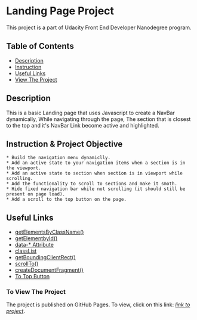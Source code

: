 # Landing Page Project

This project is a part of Udacity Front End Developer Nanodegree program.

## Table of Contents

* [Description](#description)
* [Instruction](#instruction)
* [Useful Links](#Useful-Links)
* [View The Project](#to-view-project) 

## Description

This is a basic Landing page that uses Javascript to create a NavBar dynamically, While navigating through the page, The section that is closest to the top and it's NavBar Link become active and highlighted. 

## Instruction & Project Objective
	* Build the navigation menu dynamiclly.
	* Add an active state to your navigation items when a section is in the viewport. 
	* Add an active state to section when section is in viewport while scrolling. 
	* Add the functionality to scroll to sections and make it smoth.
	* Hide fixed navigation bar while not scrolling (it should still be present on page load).
	* Add a scroll to the top button on the page.


## Useful Links
* [getElementsByClassName()](https://developer.mozilla.org/en-US/docs/Web/API/Document/getElementsByClassName)
* [getElementbyId()](https://developer.mozilla.org/en-US/docs/Web/API/Document/getElementById)
* [data-* Attribute](https://www.w3schools.com/tags/att_data-.asp)
* [classList](https://developer.mozilla.org/en-US/docs/Web/API/Element/classList#Methods)
* [getBoundingClientRect()](https://developer.mozilla.org/en-US/docs/Web/API/Element/getBoundingClientRect)
* [scrollTo()](https://developer.mozilla.org/en-US/docs/Web/API/Window/scrollTo)
* [createDocumentFragment()](https://developer.mozilla.org/en-US/docs/Web/API/Document/createDocumentFragment)
* [To Top Button](https://www.w3schools.com/howto/howto_js_scroll_to_top.asp)



### To View The Project

The project is published on GitHub Pages. To view, click on this link: *[link to project](https://khalil-git.github.io/Landing-Page-02/)*.




